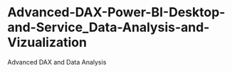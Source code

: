 # Advanced-DAX-Power-BI-Desktop-and-Service_Data-Analysis-and-Vizualization
Advanced DAX and Data Analysis
